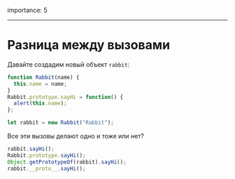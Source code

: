 importance: 5

---

# Разница между вызовами

Давайте создадим новый объект `rabbit`:

```js
function Rabbit(name) {
  this.name = name;
}
Rabbit.prototype.sayHi = function() {
  alert(this.name);
};

let rabbit = new Rabbit("Rabbit");
```

Все эти вызовы делают одно и тоже или нет?

```js
rabbit.sayHi();
Rabbit.prototype.sayHi();
Object.getPrototypeOf(rabbit).sayHi();
rabbit.__proto__.sayHi();
```
